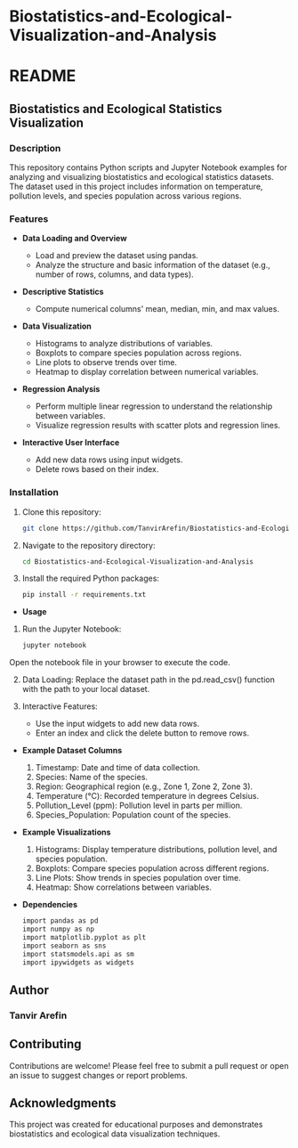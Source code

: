 # Biostatistics-and-Ecological-Visualization-and-Analysis
# README

## Biostatistics and Ecological Statistics Visualization

### Description

This repository contains Python scripts and Jupyter Notebook examples for analyzing and visualizing biostatistics and ecological statistics datasets. The dataset used in this project includes information on temperature, pollution levels, and species population across various regions.

### Features

- **Data Loading and Overview**
  - Load and preview the dataset using pandas.
  - Analyze the structure and basic information of the dataset (e.g., number of rows, columns, and data types).

- **Descriptive Statistics**
  - Compute numerical columns' mean, median, min, and max values.

- **Data Visualization**
  - Histograms to analyze distributions of variables.
  - Boxplots to compare species population across regions.
  - Line plots to observe trends over time.
  - Heatmap to display correlation between numerical variables.

- **Regression Analysis**
  - Perform multiple linear regression to understand the relationship between variables.
  - Visualize regression results with scatter plots and regression lines.

- **Interactive User Interface**
  - Add new data rows using input widgets.
  - Delete rows based on their index.

### Installation

1. Clone this repository:
   ```bash
   git clone https://github.com/TanvirArefin/Biostatistics-and-Ecological-Visualization-and-Analysis.git

2. Navigate to the repository directory:

   ```bash
   cd Biostatistics-and-Ecological-Visualization-and-Analysis
3. Install the required Python packages:

   ```bash
   pip install -r requirements.txt

- **Usage**
1. Run the Jupyter Notebook:

   ```bash
   jupyter notebook
Open the notebook file in your browser to execute the code.

2. Data Loading: Replace the dataset path in the pd.read_csv() function with the path to your local dataset.

3. Interactive Features:
   - Use the input widgets to add new data rows.
   - Enter an index and click the delete button to remove rows.

- **Example Dataset Columns**
  1. Timestamp: Date and time of data collection.
  2. Species: Name of the species.
  3. Region: Geographical region (e.g., Zone 1, Zone 2, Zone 3).
  4. Temperature (°C): Recorded temperature in degrees Celsius.
  5. Pollution_Level (ppm): Pollution level in parts per million.
  6. Species_Population: Population count of the species.

- **Example Visualizations**
  1. Histograms: Display temperature distributions, pollution level, and species population.
  2. Boxplots: Compare species population across different regions.
  3. Line Plots: Show trends in species population over time.
  4. Heatmap: Show correlations between variables.

- **Dependencies**
   ```bash
  import pandas as pd
  import numpy as np
  import matplotlib.pyplot as plt
  import seaborn as sns
  import statsmodels.api as sm
  import ipywidgets as widgets

## Author
### Tanvir Arefin

## Contributing
Contributions are welcome! Please feel free to submit a pull request or open an issue to suggest changes or report problems.

## Acknowledgments
This project was created for educational purposes and demonstrates biostatistics and ecological data visualization techniques.

